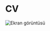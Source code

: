 # CV
![Ekran görüntüsü ](https://user-images.githubusercontent.com/93881127/197022120-4bd7ada6-6124-47ea-b21b-b989bf736004.png)

